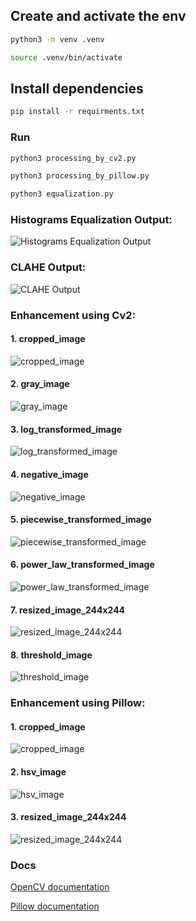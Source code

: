 ## Create and activate the env

```bash
python3 -m venv .venv
```

```bash
source .venv/bin/activate
```

## Install dependencies

```bash
pip install -r requirments.txt
```

### Run

```bash
python3 processing_by_cv2.py
```

```bash
python3 processing_by_pillow.py
```

```bash
python3 equalization.py
```

### Histograms Equalization Output:

![Histograms Equalization Output](https://github.com/thetahmeed/image-processing/blob/main/output/equalization/histograms_equalization.png?raw=true)

### CLAHE Output:

![CLAHE Output](https://github.com/thetahmeed/image-processing/blob/main/output/equalization/clahe_equalization.png?raw=true)

### Enhancement using Cv2:

#### 1. cropped_image

![cropped_image](https://github.com/thetahmeed/image-processing/blob/main/output/cv2/cropped_image.png?raw=true)

#### 2. gray_image

![gray_image](https://github.com/thetahmeed/image-processing/blob/main/output/cv2/gray_image.png?raw=true)

#### 3. log_transformed_image

![log_transformed_image](https://github.com/thetahmeed/image-processing/blob/main/output/cv2/log_transformed_image.png?raw=true)

#### 4. negative_image

![negative_image](https://github.com/thetahmeed/image-processing/blob/main/output/cv2/negative_image.png?raw=true)

#### 5. piecewise_transformed_image

![piecewise_transformed_image](https://github.com/thetahmeed/image-processing/blob/main/output/cv2/piecewise_transformed_image.png?raw=true)

#### 6. power_law_transformed_image

![power_law_transformed_image](https://github.com/thetahmeed/image-processing/blob/main/output/cv2/power_law_transformed_image.png?raw=true)

#### 7. resized_image_244x244

![resized_image_244x244](https://github.com/thetahmeed/image-processing/blob/main/output/cv2/resized_image_244x244.png?raw=true)

#### 8. threshold_image

![threshold_image](https://github.com/thetahmeed/image-processing/blob/main/output/cv2/threshold_image.png?raw=true)

### Enhancement using Pillow:

#### 1. cropped_image

![cropped_image](https://github.com/thetahmeed/image-processing/blob/main/output/pillow/cropped_image.jpg?raw=true)

#### 2. hsv_image

![hsv_image](https://github.com/thetahmeed/image-processing/blob/main/output/pillow/hsv_image.jpg?raw=true)

#### 3. resized_image_244x244

![resized_image_244x244](https://github.com/thetahmeed/image-processing/blob/main/output/pillow/resized_image_244x244.jpg?raw=true)

### Docs

[OpenCV documentation](https://docs.opencv.org/master/)

[Pillow documentation](https://pillow.readthedocs.io/en/latest/handbook/index.html)
